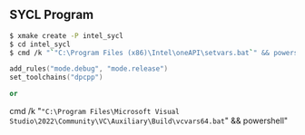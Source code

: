 ## SYCL Program
```bash
$ xmake create -P intel_sycl
$ cd intel_sycl
$ cmd /k "`"C:\Program Files (x86)\Intel\oneAPI\setvars.bat`" && powershell"
```
```lua
add_rules("mode.debug", "mode.release")
set_toolchains("dpcpp")

or
```
cmd /k "`"C:\Program Files\Microsoft Visual Studio\2022\Community\VC\Auxiliary\Build\vcvars64.bat`" && powershell"
```
